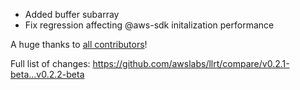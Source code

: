 - Added buffer subarray
- Fix regression affecting @aws-sdk initalization performance

A huge thanks to [all contributors](https://github.com/awslabs/llrt/graphs/contributors)!

Full list of changes:
https://github.com/awslabs/llrt/compare/v0.2.1-beta...v0.2.2-beta
